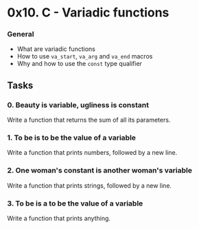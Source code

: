 0x10. C - Variadic functions
============================


### General

-   What are variadic functions
-   How to use `va_start`, `va_arg` and `va_end` macros
-   Why and how to use the `const` type qualifier


Tasks
-----

### 0\. Beauty is variable, ugliness is constant
Write a function that returns the sum of all its parameters.
### 1\. To be is to be the value of a variable
Write a function that prints numbers, followed by a new line.

### 2\. One woman's constant is another woman's variable
Write a function that prints strings, followed by a new line.

### 3\. To be is a to be the value of a variable
Write a function that prints anything.
